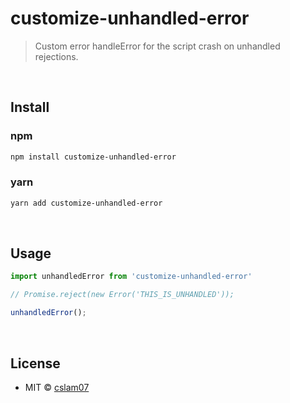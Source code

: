 # customize-unhandled-error


>  Custom error handleError for the script crash on unhandled rejections.

<br>


## Install

### npm
```sh
npm install customize-unhandled-error
```

### yarn
```sh
yarn add customize-unhandled-error
```

<br>


## Usage

```js
import unhandledError from 'customize-unhandled-error'

// Promise.reject(new Error('THIS_IS_UNHANDLED'));

unhandledError();
```

<br>

## License

- MIT © [cslam07](https://twitter.com/CSALam12/)
